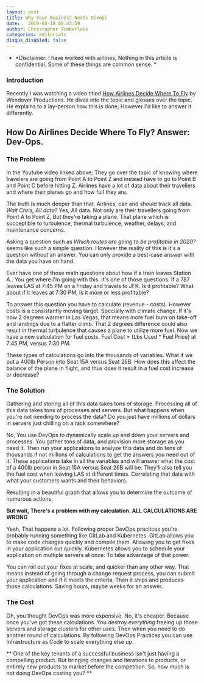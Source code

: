 ```yaml
---
layout: post
title: Why Your Business Needs Devops
date:   2019-04-18 08:43:59
author: Christopher Timberlake
categories: editorials
disqus_disabled: false
---
```


* *Disclaimer: I have worked with airlines, Nothing in this article is confidential. Some of these things are common sense. *

### Introduction

Recently I was watching a video titled [How Airlines Decide Where To Fly](https://www.youtube.com/watch?v=E3jfvncofiA) by Wendover Productions. He dives into the topic and glosses over the topic. He explains to a lay-person how this is done; However I'd like to answer it differently.

## How Do Airlines Decide Where To Fly? Answer: Dev-Ops.

### The Problem
In the Youtube video linked above; They go over the topic of knowing where travelers are going from Point A to Point Z and instead have to go to Point B and Point C before hitting Z. Airlines have a lot of data about their travellers and where their planes go and how full they are.

The truth is much deeper than that. Airlines, can and should track all data. *Wait Chris, All data?* Yes, All data. Not only are their travellers going from Point A to Point Z, But they're taking a plane. That plane which is succeptible to turbulence, thermal turbulence, weather, delays, and maintenance concerns. 

Asking a question such as *Which routes are going to be profitable in 2020?* seems like such a simple question. However the reality of this is it's a question without an answer. You can only provide a best-case answer with the data you have on hand. 

Ever have one of those math questions about how if a train leaves Station A.. You get where i'm going with this. It's one of those questions. If a 787 leaves LAS at 7:45 PM on a Friday and travels to JFK. Is it profitable? What about if it leaves at 7:30 PM, Is it more or less profitable? 

To answer this question you have to calculate (revenue - costs). However costs is a consistantly moving target. Specially with climate change. If it's now 2 degrees warmer in Las Vegas, that means more fuel burn on take-off and landings due to a flatter climb. That 2 degrees difference could also result in thermal turbulence that causes a plane to utilize more fuel. Now we have a new calculation for fuel costs. Fuel Cost = (Lbs Used * Fuel Price) at 7:45 PM, versus 7:30 PM. 

These types of calculations go into the thousands of variables. What if we put a 400lb Person into Seat 15A versus Seat 26B. How does this affect the balance of the plane in flight, and thus does it result in a fuel cost increase or decrease?

### The Solution
Gathering and storing all of this data takes tons of storage. Processing all of this data takes tons of processes and servers. But what happens when you're not needing to process the data? Do you just have millions of dollars in servers just chilling on a rack somewhere?

No, You use DevOps to dynamically scale up and down your servers and processes. You gather tons of data, and provision more storage as you need it. Then run your applications to analyze this data and do tens of thousands if not millions of calculations to get the answers you need out of it. These applications take in all the variables and will answer what the cost of a 400lb person in Seat 15A versus Seat 26B will be. They'll also tell you the fuel cost when leaving LAS at different times. Correlating that data with what your customers wants and their behaviors.

Resulting in a beautiful graph that allows you to determine the outcome of numerous actions.

**But wait, There's a problem with my calculation. ALL CALCULATIONS ARE WRONG**

Yeah, That happens a lot. Following proper DevOps practices you're probably running something like GitLab and Kubernetes. GitLab allows you to make code changes quickly and compile them. Allowing you to get fixes in your application out quickly. Kubernetes allows you to schedule your application on multiple servers at once. To take advantage of that power. 

You can roll out your fixes at scale, and quicker than any other way. That means instead of going through a change request process, you can submit your application and if it meets the criteria, Then it ships and produces those calculations. Saving hours, maybe weeks for an answer.

### The Cost

Oh, you thought DevOps was more expensive. No, it's cheaper. Because once you've got these calculations. You *destroy everything* freeing up those servers and storage clusters for other uses. Then when you need to do another round of calculations. By following DevOps Practices you can use Infrastructure as Code to scale everything else up.

** One of the key tenants of a successful business isn't just having a compelling product. But bringing changes and iterations to products, or entirely new products to market before the competition. So, how much is not doing DevOps costing you? **
